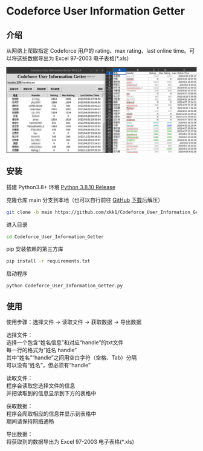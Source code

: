 # Codeforce User Information Getter

## 介绍

从网络上爬取指定 Codeforce 用户的 rating、max rating、last online time。可以将这些数据导出为 Excel 97-2003 电子表格(*.xls) 

![使用截图](https://raw.githubusercontent.com/xkk1/Codeforce_User_Information_Getter/main/screenshot.png)

## 安装

搭建 Python3.8+ 环境 [Python 3.8.10 Release](https://www.python.org/downloads/release/python-3810/) 


克隆仓库 main 分支到本地（也可以自行前往 [GitHub](https://github.com/xkk1/Codeforce_User_Information_Getter/tree/main) [下载](https://github.com/xkk1/Codeforce_User_Information_Getter/archive/refs/heads/main.zip)后解压）

```bash
git clone -b main https://github.com/xkk1/Codeforce_User_Information_Getter.git
```

进入目录
```bash
cd Codeforce_User_Information_Getter
```

pip 安装依赖的第三方库

```bash
pip install -r requirements.txt
```

启动程序

```bash
python Codeforce_User_Information_Getter.py
```

## 使用

使用步骤：选择文件 → 读取文件 → 获取数据 → 导出数据

选择文件：  
选择一个包含“姓名信息”和对应“handle”的txt文件  
每一行的格式为“姓名 handle”  
其中“姓名”“handle”之间用空白字符（空格、Tab）分隔  
可以没有“姓名”，但必须有“handle”  

读取文件：  
程序会读取您选择文件的信息  
并把读取到的信息显示到下方的表格中  

获取数据：  
程序会爬取相应的信息并显示到表格中  
期间请保持网络通畅  

导出数据：  
将获取到的数据导出为 Excel 97-2003 电子表格(*.xls)  
